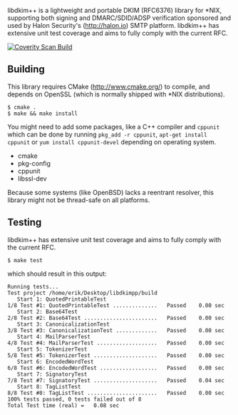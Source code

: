 libdkim++ is a lightweight and portable DKIM (RFC6376) library for *NIX,
supporting both signing and DMARC/SDID/ADSP verification sponsored and
used by Halon Security's (http://halon.io) SMTP platform.
libdkim++ has extensive unit test coverage and aims to fully comply with
the current RFC.

[![Coverity Scan Build](https://img.shields.io/coverity/scan/7286.svg)](https://scan.coverity.com/projects/halonsecurity-libdkimpp)

Building
--------
This library requires CMake (http://www.cmake.org/) to compile, and
depends on OpenSSL (which is normally shipped with *NIX distributions).

```
$ cmake .
$ make && make install
```

You might need to add some packages, like a C++ compiler and `cppunit`
which can be done by running `pkg_add -r cppunit`,
`apt-get install cppunit` or `yum install cppunit-devel` depending
on operating system.

* cmake
* pkg-config
* cppunit
* libssl-dev

Because some systems (like OpenBSD) lacks a reentrant resolver, this
library might not be thread-safe on all platforms.

Testing
-------
libdkim++ has extensive unit test coverage and aims to fully comply
with the current RFC.

```
$ make test
```

which should result in this output:

```
Running tests...
Test project /home/erik/Desktop/libdkimpp/build
   Start 1: QuotedPrintableTest
1/8 Test #1: QuotedPrintableTest ..............   Passed    0.00 sec
   Start 2: Base64Test
2/8 Test #2: Base64Test .......................   Passed    0.00 sec
   Start 3: CanonicalizationTest
3/8 Test #3: CanonicalizationTest .............   Passed    0.00 sec
   Start 4: MailParserTest
4/8 Test #4: MailParserTest ...................   Passed    0.00 sec
   Start 5: TokenizerTest
5/8 Test #5: TokenizerTest ....................   Passed    0.00 sec
   Start 6: EncodedWordTest
6/8 Test #6: EncodedWordTest ..................   Passed    0.00 sec
   Start 7: SignatoryTest
7/8 Test #7: SignatoryTest ....................   Passed    0.04 sec
   Start 8: TagListTest
8/8 Test #8: TagListTest ......................   Passed    0.00 sec
100% tests passed, 0 tests failed out of 8
Total Test time (real) =   0.08 sec
```
